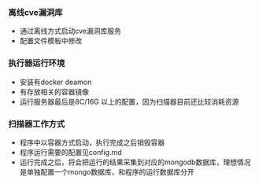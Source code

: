 ### 离线cve漏洞库
 - 通过离线方式启动cve漏洞库服务
 - 配置文件模板中修改
### 执行器运行环境
 - 安装有docker deamon
 - 有存放相关的容器镜像
 - 运行服务器最后是8C/16G 以上的配置，因为扫描器目前还比较消耗资源
### 扫描器工作方式
 - 程序中以容器方式启动，执行完成之后销毁容器
 - 程序运行需要的配置见config.md
 - 运行完成之后，将会把运行的结果采集到对应的mongodb数据库，理想情况是单独配置一个mongo数据库，和程序的运行数据库分开

